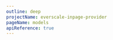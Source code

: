 ```yaml
---
outline: deep
projectName: everscale-inpage-provider
pageName: models
apiReference: true
---
```


<Page projectName="everscale-inpage-provider" pageName="models" />
